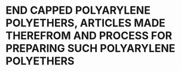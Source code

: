 # END CAPPED POLYARYLENE POLYETHERS, ARTICLES MADE THEREFROM AND PROCESS FOR PREPARING SUCH POLYARYLENE POLYETHERS